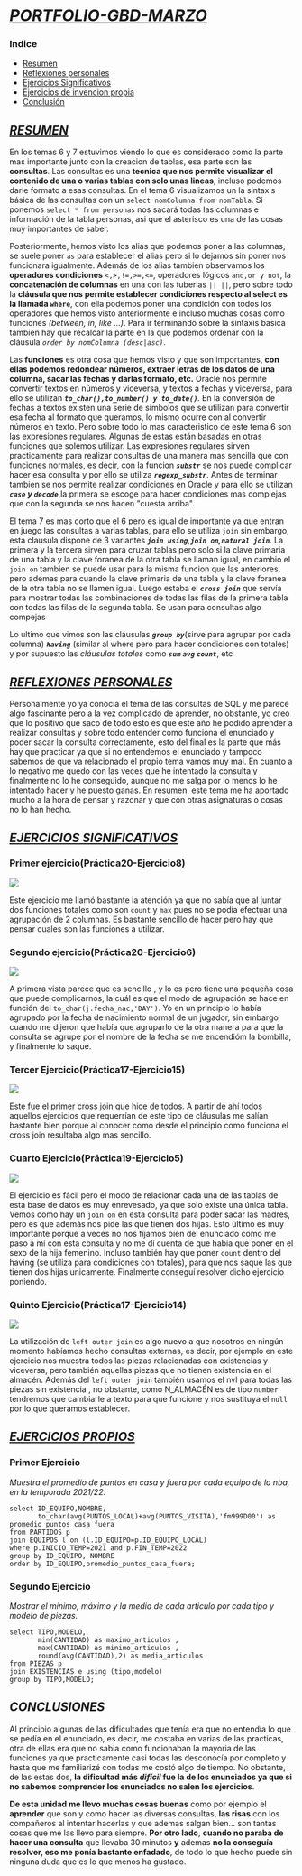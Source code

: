 # <u>**_PORTFOLIO-GBD-MARZO_**</u>

### Indice
* [Resumen](#resumen)  
* [Reflexiones personales](#reflexiones-personales)  
* [Ejercicios Significativos](#ejercicios-significativos)  
* [Ejercicios de invencion propia](#ejer-propios)  
* [Conclusión](#conclusiones) 


## <u>**_RESUMEN_**</u>
En los temas 6 y 7 estuvimos viendo lo que es considerado como la parte mas importante junto con la creacion de tablas,
esa parte son las **consultas**.
Las consultas es una **tecnica que nos permite visualizar el contenido de una o varias tablas con solo unas lineas**, incluso 
podemos darle formato a esas consultas. En el tema 6 visualizamos un la sintaxis básica de las consultas con un 
`select nomColumna from nomTabla`. Si ponemos `select * from personas` nos sacará todas las columnas e información de la tabla
personas, asi que el asterisco es una de las cosas muy importantes de saber.

Posteriormente, hemos visto los alias que podemos poner a las columnas, se suele poner `as` para establecer el alias pero si lo dejamos sin poner
nos funcionara igualmente. Además de los alias tambien observamos los **operadores condiciones** `<,>,!=,>=,<=`, operadores lógicos `and,or y not`,
la **concatenación de columnas** en una con las tuberias `|| ||`, pero sobre todo la **cláusula que nos permite establecer condiciones 
respecto al select es la llamada `where`**, con ella podemos poner una condición con todos los operadores que hemos visto anteriormente e incluso
muchas cosas como funciones *(between, in, like ...)*. Para ir terminando sobre la sintaxis basica tambien hay que recalcar la parte en la que podemos 
ordenar con la cláusula *`order by nomColumna (desc|asc)`*.

Las **funciones** es otra cosa que hemos visto y que son importantes, **con ellas podemos redondear números, extraer letras de los datos
de una columna, sacar las fechas y darlas formato, etc.** Oracle nos permite convertir textos en números y viceversa, y textos a fechas
y viceversa, para ello se utilizan **_`to_char(),to_number() y to_date()`_**. En la conversión de fechas a textos existen una serie de símbolos
que se utilizan para convertir esa fecha al formato que queramos, lo mismo ocurre con al convertir números en texto. Pero sobre todo lo
mas caracteristico de este tema 6 son las expresiones regulares. Algunas de estas están basadas en otras funciones que solemos utilizar. Las 
expresiones regulares sirven practicamente para realizar consultas de una manera mas sencilla que con funciones normales, es decir, con la funcion
**_`substr`_** se nos puede complicar hacer esa consulta y por ello se utiliza **_`regexp_substr`_**. Antes de terminar tambien se nos permite realizar
condiciones en Oracle y para ello se utilizan **_`case` y `decode`_**,la primera se escoge para hacer condiciones mas complejas que con la segunda
se nos hacen "cuesta arriba".

El tema 7 es mas corto que el 6 pero es igual de importante ya que entran en juego las consultas a varias tablas, para ello se utiliza
`join` sin embargo, esta clausula dispone de 3 variantes **_`join using`,`join on`,`natural join`_**. La primera y la tercera sirven para cruzar tablas
pero solo si la clave primaria de una tabla y la clave foranea de la otra tabla se llaman igual, en cambio el `join on` tambien se puede usar para la
misma funcion que las anteriores, pero ademas para cuando la clave primaria de una tabla y la clave foranea de la otra tabla no se llamen igual. 
Luego estaba el **_`cross join`_** que servía para mostrar todas las combinaciones de todas las filas de la primera
tabla con todas las filas de la segunda tabla. Se usan para consultas algo compejas

Lo ultimo que vimos son las cláusulas **_`group by`_**(sirve para agrupar por cada columna) **_`having`_** (similar al where pero para hacer condiciones con
totales) y  por supuesto las *cláusulas totales* como **_`sum` `avg` `count`_**, etc


## <u>**_REFLEXIONES PERSONALES_**</u>

Personalmente yo ya conocía el tema de las consultas de SQL y me parece algo fascinante pero a la vez complicado de aprender,
no obstante, yo creo que lo positivo que saco de todo esto es que este año he podido aprender a realizar consultas y sobre todo 
entender como funciona el enunciado y poder sacar la consulta correctamente, esto del final es la parte que más hay que practicar ya que si 
no entendemos el enunciado y tampoco sabemos de que va relacionado el propio tema vamos muy mal.
En cuanto a lo negativo me quedo con las veces que he intentado la consulta y finalmente no lo he conseguido, aunque no me salga
por lo menos lo he intentado hacer y he puesto ganas.
En resumen, este tema me ha aportado mucho a la hora de pensar y razonar y que con otras asignaturas o cosas no lo han hecho.


## <u>**_EJERCICIOS SIGNIFICATIVOS_**</u>

### Primer ejercicio(Práctica20-Ejercicio8)
![](fotos/Ejercicio1.png) 

Este ejercicio me llamó bastante la atención ya que no sabía que al juntar dos funciones totales como son `count` y `max` pues no se podía efectuar 
una agrupación de 2 columnas. Es bastante sencillo de hacer pero hay que pensar cuales son las funciones a utilizar.

### Segundo ejercicio(Práctica20-Ejercicio6)
![](fotos/Ejercicio2.png)

A primera vista parece que es sencillo , y lo es pero tiene una pequeña cosa que puede complicarnos, la cuál es que el modo de agrupación se hace en 
función del `to_char(j.fecha_nac,'DAY')`. Yo en un principio lo había agrupado por la fecha de nacimiento normal de un jugador, sin embargo cuando me 
dijeron que había que agruparlo de la otra manera para que la consulta se agrupe por el nombre de la fecha se me encendióm la bombilla, y finalmente 
lo saqué.

### Tercer Ejercicio(Práctica17-Ejercicio15)
![](fotos/Ejercicio3.png)

Este fue el primer cross join que hice de todos. A partir de ahí todos aquellos ejercicios que requerrían de este tipo de cláusulas me salían bastante bien
porque al conocer como desde el principio como funciona el cross join resultaba algo mas sencillo.


### Cuarto Ejercicio(Práctica19-Ejercicio5)
![](fotos/Ejercicio4.png)

El ejercicio es fácil pero el modo de relacionar cada una de las tablas de esta base de datos es muy enrevesado, ya que solo existe una única tabla.
Vemos como hay un `join on` en esta consulta para poder sacar las madres, pero es que además nos pide las que tienen dos hijas. Esto último es muy importante
porque a veces no nos fijamos bien del enunciado como me paso a mí con esta consulta y no me dí cuenta de que habia que poner en el sexo de la hija femenino.
Incluso también hay que poner `count` dentro del having (se utiliza para condiciones con totales), para que nos saque las que tienen dos hijas unicamente.
Finalmente conseguí resolver dicho ejercicio poniendo.


### Quinto Ejercicio(Práctica17-Ejercicio14)
![](fotos/Ejercicio5.png)

La utilización de `left outer join` es algo nuevo a que nosotros en ningún momento habíamos hecho consultas externas, es decir, por ejemplo en este ejercicio
nos muestra todos las piezas relacionadas con existencias y viceversa, pero también aquellas piezas que no tienen existencia en el almacén.
Además del `left outer join` también usamos el nvl para todas las piezas sin existencia , no obstante, como N_ALMACÉN es de tipo `number` tendremos que cambiarle 
a texto para que funcione y nos sustituya el `null` por lo que queramos establecer.



## <u>**_EJERCICIOS PROPIOS_**</u>

### **Primer Ejercicio**
_Muestra el promedio de puntos en casa y fuera por cada equipo de la nba,
en la temporada 2021/22._

```OracleSQLPlus
select ID_EQUIPO,NOMBRE,
       to_char(avg(PUNTOS_LOCAL)+avg(PUNTOS_VISITA),'fm999D00') as promedio_puntos_casa_fuera
from PARTIDOS p
join EQUIPOS l on (l.ID_EQUIPO=p.ID_EQUIPO_LOCAL)
where p.INICIO_TEMP=2021 and p.FIN_TEMP=2022
group by ID_EQUIPO, NOMBRE
order by ID_EQUIPO,promedio_puntos_casa_fuera;
```

### **Segundo Ejercicio**

_Mostrar el mínimo, máximo y la media de cada articulo por cada tipo y modelo
de piezas._
```OracleSQLPlus
select TIPO,MODELO,
       min(CANTIDAD) as maximo_articulos ,
       max(CANTIDAD) as minimo_articulos ,
       round(avg(CANTIDAD),2) as media_articulos
from PIEZAS p
join EXISTENCIAS e using (tipo,modelo)
group by TIPO,MODELO;
```


## **_CONCLUSIONES_**

Al principio algunas de las dificultades que tenía era que no entendía lo que se pedía en el enunciado, es decir, me costaba en 
varias de las practicas, otra de ellas era que no sabia como funcionaban la mayoria de las funciones ya que practicamente casi todas
las desconocía por completo y hasta que me familiarizé con todas me costó algo de tiempo. No obstante, de las estas dos, **la dificultad
más *difícil* fue la de los enunciados ya que si no sabemos comprender los enunciados no salen los ejercicios**.

**De esta unidad me llevo muchas cosas buenas** como por ejemplo el **aprender** que son y como hacer las diversas consultas, **las risas** con los 
compañeros al intentar hacerlas y que ademas salgan bien... son tantas cosas que me las llevo para siempre. **Por otro lado**, **cuando no paraba 
de hacer una consulta** que llevaba 30 minutos **y** ademas **no la conseguía resolver, eso me ponía bastante enfadado**, de todo lo que hecho puede 
sin ninguna duda que es lo que menos ha gustado.